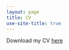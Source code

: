 ```yaml
---
layout: page
title: CV
use-site-title: true
---
```


Download my CV [here](https://drive.google.com/file/d/132l1inBP4UuVziEHdabcgS9kxL8c6OZ4/view?usp=sharing)

